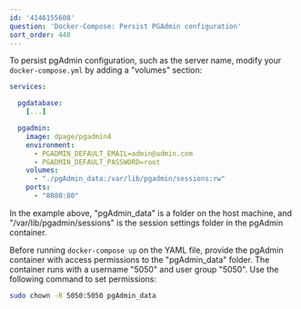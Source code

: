 ```yaml
---
id: '4146155608'
question: 'Docker-Compose: Persist PGAdmin configuration'
sort_order: 440
---
```


To persist pgAdmin configuration, such as the server name, modify your `docker-compose.yml` by adding a "volumes" section:

```yaml
services:

  pgdatabase:
    [...]

  pgadmin:
    image: dpage/pgadmin4
    environment:
      - PGADMIN_DEFAULT_EMAIL=admin@admin.com
      - PGADMIN_DEFAULT_PASSWORD=root
    volumes:
      - "./pgAdmin_data:/var/lib/pgadmin/sessions:rw"
    ports:
      - "8080:80"
```

In the example above, "pgAdmin_data" is a folder on the host machine, and "/var/lib/pgadmin/sessions" is the session settings folder in the pgAdmin container.

Before running `docker-compose up` on the YAML file, provide the pgAdmin container with access permissions to the "pgAdmin_data" folder. The container runs with a username "5050" and user group "5050". Use the following command to set permissions:

```bash
sudo chown -R 5050:5050 pgAdmin_data
```
